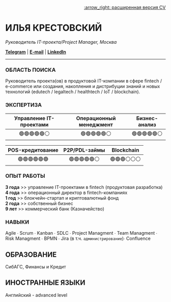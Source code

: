 <p align="right">  
  <a href="url">:arrow_right: расширенная версия CV</a>  
</p>



# ИЛЬЯ КРЕСТОВСКИЙ    

_Руководитель IT-проекта/Project Manager, Москва_     



**[Telegram](https://www.t.me/karellinbeard)** | **[E-mail](mailto:ilya.krestovskiy@gmail.com)** | **[LinkedIn](https://www.linkedin.com/in/krestovskiy/)**  

---  

### ОБЛАСТЬ ПОИСКА  
Руководитель проекта(ов) в продуктовой IT-компании в сфере fintech / e-commerce или создания, накопления и дистрибуции знаний и новых технологий (edutech / legaltech / healthtech / IoT / blockchain).      

### ЭКСПЕРТИЗА  
| Управление IT-проектами | Операционный менеджмент | Бизнес-анализ |
|:-----------------------:|:-----------------------:|:-------------:|
| :green_circle::green_circle::green_circle::green_circle::green_circle::white_circle: | :green_circle::green_circle::green_circle::green_circle::green_circle::white_circle: | :green_circle::green_circle::green_circle::green_circle::green_circle::white_circle: |  

| POS-кредитование | P2P/PDL-займы | Blockchain |
|:-----------------------:|:-----------------------:|:-------------:|
| :green_circle::green_circle::green_circle::green_circle::green_circle::green_circle: | :green_circle::green_circle::green_circle::green_circle::green_circle::white_circle: | :green_circle::green_circle::green_circle::white_circle::white_circle::white_circle: |

### ОПЫТ РАБОТЫ  
**3 года** >> управление IT-проектами в fintech (продуктовая разработка)    
**4 года** >> операционный директор в fintech-компаниях  
**1 год** >> блокчейн-стартап и криптовалютный фонд  
**2 года** >> собственный бизнес  
**9 лет** >> коммерческий банк (Казначейство)  

### НАВЫКИ  
Agile ∙ Scrum ∙ Kanban ∙ SDLC ∙ Project Managment ∙ Team Managment ∙  Risk Managment ∙ BPMN ∙ Jira (в т.ч. `администрирование`)∙ Confluence  

## ОБРАЗОВАНИЕ
СибАГС, Финансы и Кредит

## ИНОСТРАННЫЕ ЯЗЫКИ  
Английский - advanced level
